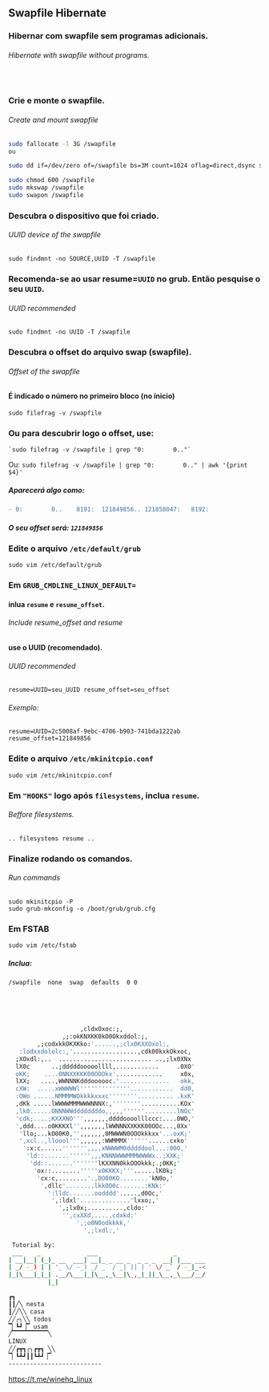 ## Swapfile Hibernate

### Hibernar com swapfile sem programas adicionais.
###### Hibernate with swapfile without programs. 

<br/>

### Crie e monte o swapfile. 
###### Create and mount swapfile

```bash
sudo fallocate -l 3G /swapfile
ou

sudo dd if=/dev/zero of=/swapfile bs=3M count=1024 oflag=direct,dsync status=progress && sync

sudo chmod 600 /swapfile
sudo mkswap /swapfile
sudo swapon /swapfile
```

### Descubra o dispositivo que foi criado.
###### UUID device of the swapfile

    sudo findmnt -no SOURCE,UUID -T /swapfile
  
### Recomenda-se ao usar resume=`UUID` no grub. Então pesquise o seu `UUID`.    
###### UUID recommended

    sudo findmnt -no UUID -T /swapfile

### Descubra o offset do arquivo swap (swapfile).
###### Offset of the swapfile

#### É indicado o número no primeiro bloco (no ínicio)

    sudo filefrag -v /swapfile

### Ou para descubrir logo o offset, use:

    `sudo filefrag -v /swapfile | grep "0:        0.."`
Ou:
    `sudo filefrag -v /swapfile | grep "0:        0.." | awk '{print $4}'`

##### Aparecerá algo como:

```diff
- 0:        0..    8191:  121849856.. 121858047:   8192:
```

##### O seu offset será: `121849856`
    
### Edite o arquivo `/etc/default/grub`

`sudo vim /etc/default/grub`

### Em `GRUB_CMDLINE_LINUX_DEFAULT=`

#### inlua `resume` e `resume_offset`.
###### Include resume_offset and resume

#### use o UUID (recomendado).
###### UUID recommended

    resume=UUID=seu_UUID resume_offset=seu_offset

###### Exemplo:

    resume=UUID=2c5008af-9ebc-4706-b903-741bda1222ab resume_offset=121849856
    
### Edite o arquivo `/etc/mkinitcpio.conf`

`sudo vim /etc/mkinitcpio.conf`

### Em `"HOOKS"` logo após `filesystems`, inclua `resume`.
###### Beffore filesystems. 

    .. filesystems resume ..

### Finalize rodando os comandos.
###### Run commands

```
sudo mkinitcpio -P
sudo grub-mkconfig -o /boot/grub/grub.cfg
```

### Em FSTAB

    sudo vim /etc/fstab
    
##### Inclua:

    /swapfile  none  swap  defaults  0 0

<br/>
<br/>
<br/>

```bash
                    ,cldxOxoc:;,
               ,;:okKNXKK0kO0Okxddol:;,
        ,;codxkkOKXKko:'......,;clx0KXXOxol:,
   :lodxxdololc:,'..................,cdk00kxkOkxoc,
  ;XOxdl:,..  .......................... ..,;lx0XNx
  lX0c      ..;dddddooooollll,............     .0XO'
  oKK;    ....0NNXXKKK00OOOkx'.............     x0x,
  lXX;   ....,WWNNNKdddoooooc.'..............   okk,
  cXW:  .....xWWWWWl''''''''''''''............  dd0,
  :OWo ......NMMMMWOkkkkxxxc''''''''.......... .kxK'
  ,dKk .....lWWWWMMMWWWNNNX:,''''''''...........KOx'
  ,lk0......ONNNWWddddddddo,,,,,''''''.........lNOc'
  'cdk;....;KXXXNO''',,,,,,,ddddoooolllccc:....0WO,'
  ',ddd....o0KKKXl'',,,,,,,lWWNNNXXKKK00OOc...,0Xx'
   'llo;...kO00K0,'',,,,,,,0MWWWN0OOOkkkxx'...oxK;'
   ',xcl..,lloool''',,,,,,:WWMMMX''''''......cxko'
    ':x:c......''''''',,,,xNWWWM0dddddool...:00O,'
     'ld::.......'''''',,,KNNNWWWMMMWWWWx..;XXK;'
      'dd::.......'''''''lKXXNN0kkOOOkkk;.;0KK;'
       'ox::........'''''x0KKKX;'''......lK0k;'
        'cx:c,........'.,OO00KO........'kN0o,'
         ',dllc'........lkkOO0c.......:KNk:'
           ':lldc.......oodddd'.....,d0Oc,'
            ',:ldxl'..............'lxxo;,'
              ',;lx0x;..........,cldo:'
               '',cxXXd,....,cdxkd:'
                   ',;o0N0odkkkk,'
                     ',;lxdl:,'

 Tutorial by:
 ___    _             ___                     _
| __|__| (_)_ __  ___| __|_ _ __ _  _ _ _  __| |___ ___
| _/ -_) | | '_ \/ -_) _/ _` / _| || | ' \/ _` / -_|_-<
|_|\___|_|_| .__/\___|_|\__,_\__|\_,_|_||_\__,_\___/__/
           |_|

┏┓
┃┃╱╲ nesta
┃╱╱╲╲ casa
╱╱╭╮╲╲ todos
▔▏┗┛▕▔ usam
╱▔▔▔▔▔▔▔▔▔▔╲
LINUX
╱╱┏┳┓╭╮┏┳┓ ╲╲
▔▏┗┻┛┃┃┗┻┛▕▔
--------------------------
```
https://t.me/winehq_linux

